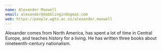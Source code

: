 ```yaml
---
name: Alexander Maxwell
email: alexander@dabblingindogmas.com
web: https://people.wgtn.ac.nz/alexander.maxwell
---
```


Alexander comes from North America, has spent a lot of time in Central Europe, and teaches history for a living. He has written three books about nineteenth-century nationalism.
